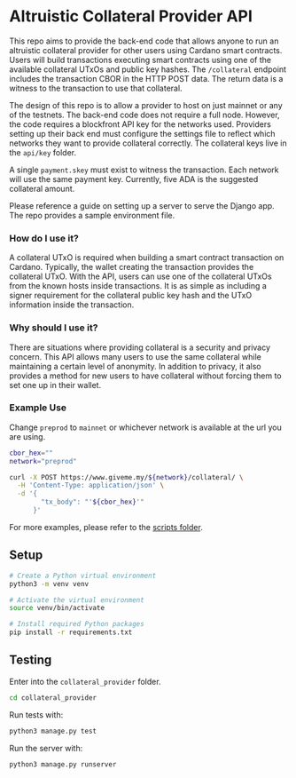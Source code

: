 # Altruistic Collateral Provider API

This repo aims to provide the back-end code that allows anyone to run an altruistic collateral provider for other users using Cardano smart contracts. Users will build transactions executing smart contracts using one of the available collateral UTxOs and public key hashes. The `/collateral` endpoint includes the transaction CBOR in the HTTP POST data. The return data is a witness to the transaction to use that collateral.

The design of this repo is to allow a provider to host on just mainnet or any of the testnets. The back-end code does not require a full node. However, the code requires a blockfront API key for the networks used. Providers setting up their back end must configure the settings file to reflect which networks they want to provide collateral correctly. The collateral keys live in the `api/key` folder.

A single `payment.skey` must exist to witness the transaction. Each network will use the same payment key. Currently, five ADA is the suggested collateral amount.

Please reference a guide on setting up a server to serve the Django app. The repo provides a sample environment file.

### How do I use it?

A collateral UTxO is required when building a smart contract transaction on Cardano. Typically, the wallet creating the transaction provides the collateral UTxO. With the API, users can use one of the collateral UTxOs from the known hosts inside transactions. It is as simple as including a signer requirement for the collateral public key hash and the UTxO information inside the transaction. 

### Why should I use it?

There are situations where providing collateral is a security and privacy concern. This API allows many users to use the same collateral while maintaining a certain level of anonymity. In addition to privacy, it also provides a method for new users to have collateral without forcing them to set one up in their wallet.

### Example Use

Change `preprod` to `mainnet` or whichever network is available at the url you are using.

```bash
cbor_hex=""
network="preprod"

curl -X POST https://www.giveme.my/${network}/collateral/ \
  -H 'Content-Type: application/json' \
  -d '{
        "tx_body": "'${cbor_hex}'"
      }'
```

For more examples, please refer to the [scripts folder](./scripts/).

## Setup

```bash
# Create a Python virtual environment
python3 -m venv venv

# Activate the virtual environment
source venv/bin/activate

# Install required Python packages
pip install -r requirements.txt
```

## Testing

Enter into the `collateral_provider` folder.

```bash
cd collateral_provider
```

Run tests with:

```bash
python3 manage.py test
```

Run the server with:

```bash
python3 manage.py runserver
```